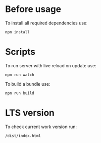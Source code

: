 # Before usage
To install all required dependencies use:
```
npm install
```

# Scripts
To run server with live reload on update use:
```
npm run watch
```

To build a bundle use:
```
npm run build
```

# LTS version
To check current work version run:
```
/dist/index.html
